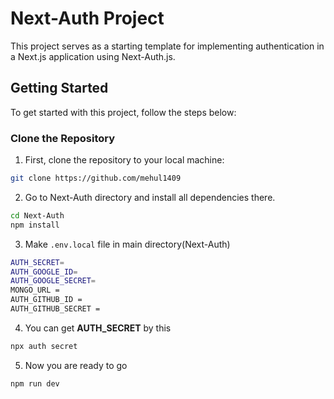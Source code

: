 # Next-Auth Project

This project serves as a starting template for implementing authentication in a Next.js application using Next-Auth.js.

## Getting Started

To get started with this project, follow the steps below:

### Clone the Repository

1) First, clone the repository to your local machine:
   
```bash
git clone https://github.com/mehul1409
```

2) Go to Next-Auth directory and install all dependencies there.
   
```bash
cd Next-Auth
npm install
```

3) Make `.env.local` file in main directory(Next-Auth)
   
```bash
AUTH_SECRET=
AUTH_GOOGLE_ID=
AUTH_GOOGLE_SECRET=
MONGO_URL =
AUTH_GITHUB_ID =
AUTH_GITHUB_SECRET =
```

4) You can get **AUTH_SECRET** by this
   
```bash
npx auth secret
```

5) Now you are ready to go
   
```bash
npm run dev
```

